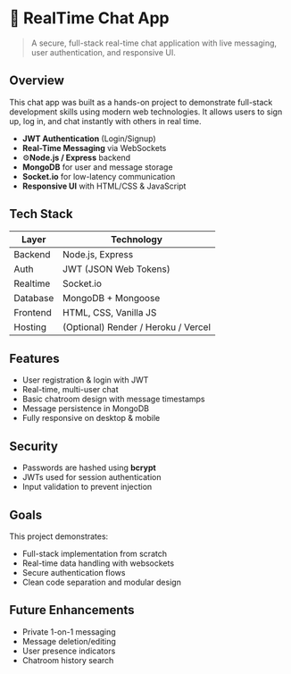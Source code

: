 # 💬 RealTime Chat App

> A secure, full-stack real-time chat application with live messaging, user authentication, and responsive UI.

## Overview

This chat app was built as a hands-on project to demonstrate full-stack development skills using modern web technologies. It allows users to sign up, log in, and chat instantly with others in real time.

- **JWT Authentication** (Login/Signup)
- **Real-Time Messaging** via WebSockets
- ⚙**Node.js / Express** backend
- **MongoDB** for user and message storage
- **Socket.io** for low-latency communication
- **Responsive UI** with HTML/CSS & JavaScript

## Tech Stack

| Layer        | Technology              |
|--------------|--------------------------|
| Backend      | Node.js, Express         |
| Auth         | JWT (JSON Web Tokens)    |
| Realtime     | Socket.io                |
| Database     | MongoDB + Mongoose       |
| Frontend     | HTML, CSS, Vanilla JS    |
| Hosting      | (Optional) Render / Heroku / Vercel |

## Features

- User registration & login with JWT
- Real-time, multi-user chat
- Basic chatroom design with message timestamps
- Message persistence in MongoDB
- Fully responsive on desktop & mobile

## Security

- Passwords are hashed using **bcrypt**
- JWTs used for session authentication
- Input validation to prevent injection

## Goals

This project demonstrates:
- Full-stack implementation from scratch
- Real-time data handling with websockets
- Secure authentication flows
- Clean code separation and modular design

## Future Enhancements

- Private 1-on-1 messaging
- Message deletion/editing
- User presence indicators
- Chatroom history search
